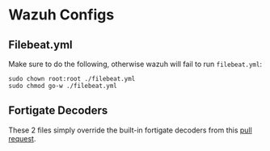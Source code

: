 # Wazuh Configs

## Filebeat.yml

Make sure to do the following, otherwise wazuh will fail to run `filebeat.yml`:
```
sudo chown root:root ./filebeat.yml
sudo chmod go-w ./filebeat.yml
```

## Fortigate Decoders

These 2 files simply override the built-in fortigate decoders from this [pull request](https://github.com/wazuh/wazuh-ruleset/pull/147).
